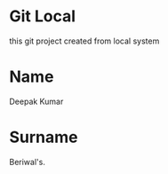 # Git Local

this git project created from local system

# Name
 Deepak Kumar


 # Surname
  Beriwal's.